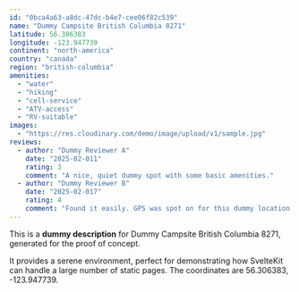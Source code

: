 ```yaml
---
id: "0bca4a63-a8dc-47dc-b4e7-cee06f82c539"
name: "Dummy Campsite British Columbia 8271"
latitude: 56.306383
longitude: -123.947739
continent: "north-america"
country: "canada"
region: "british-columbia"
amenities:
  - "water"
  - "hiking"
  - "cell-service"
  - "ATV-access"
  - "RV-suitable"
images:
  - "https://res.cloudinary.com/demo/image/upload/v1/sample.jpg"
reviews:
  - author: "Dummy Reviewer A"
    date: "2025-02-011"
    rating: 3
    comment: "A nice, quiet dummy spot with some basic amenities."
  - author: "Dummy Reviewer B"
    date: "2025-02-017"
    rating: 4
    comment: "Found it easily. GPS was spot on for this dummy location."
---
```


This is a **dummy description** for Dummy Campsite British Columbia 8271, generated for the proof of concept.

It provides a serene environment, perfect for demonstrating how SvelteKit can handle a large number of static pages. The coordinates are 56.306383, -123.947739.
